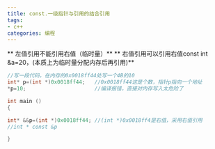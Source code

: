 ```yaml
---
title: const.一级指针与引用的结合引用
tags: 
- c++
categories: 编程
---
```


** 左值引用不能引用右值（临时量）**
** 右值引用可以引用右值const int &a=20，(本质上为临时量分配内存后再引用)**

``` c++
//写一段代码，在内存的0x0018ff44处写一个4B的10
int* p=(int *)0x0018ff44;	//0x0018ff44这是个数，指针p指向一个地址
*p=10;						//编译报错，直接对内存写入太危险了
```
``` c++
int main ()
{

int* &&p=(int *)0x0018ff44;	//(int *)0x0018ff4是右值，采用右值引用
//int * const &p

}
```